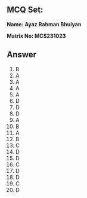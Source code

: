 ## MCQ Set:

**Name: Ayaz Rahman Bhuiyan**

**Matrix No: MCS231023**

## Answer
1. B
2. A
3. A
4. A
5. A
6. D
7. D
8. D
9. A
10. B
11. A
12. B
13. C
14. D
15. D
16. C
17. D
18. D
19. C
20. D
